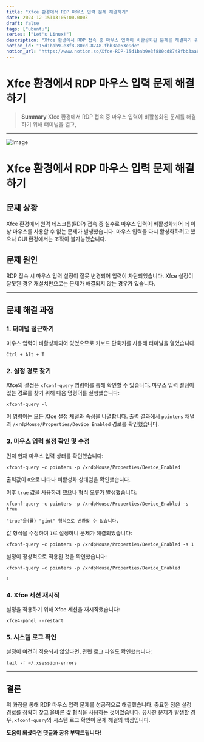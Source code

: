 ```yaml
---
title: "Xfce 환경에서 RDP 마우스 입력 문제 해결하기"
date: 2024-12-15T13:05:00.000Z
draft: false
tags: ["ubuntu"]
series: ["Let's Linux!"]
description: "Xfce 환경에서 RDP 접속 중 마우스 입력이 비활성화된 문제를 해결하기 위해 터미널을 열고, "
notion_id: "15d1bab9-e3f8-80cd-8748-fbb3aa63e9de"
notion_url: "https://www.notion.so/Xfce-RDP-15d1bab9e3f880cd8748fbb3aa63e9de"
---
```


# Xfce 환경에서 RDP 마우스 입력 문제 해결하기

> **Summary**
> Xfce 환경에서 RDP 접속 중 마우스 입력이 비활성화된 문제를 해결하기 위해 터미널을 열고, 

---


![Image](https://prod-files-secure.s3.us-west-2.amazonaws.com/09ccd4d5-876c-4bba-bbdf-cc77a0a11257/e91c702e-6c10-4e46-a73d-b573f73e98d4/image.png?X-Amz-Algorithm=AWS4-HMAC-SHA256&X-Amz-Content-Sha256=UNSIGNED-PAYLOAD&X-Amz-Credential=ASIAZI2LB466UGF7NX4N%2F20250724%2Fus-west-2%2Fs3%2Faws4_request&X-Amz-Date=20250724T083455Z&X-Amz-Expires=3600&X-Amz-Security-Token=IQoJb3JpZ2luX2VjEAAaCXVzLXdlc3QtMiJHMEUCIQDrMThpB5Ts5sQxPzdZkB6UQYmxoTatHZe%2BWYwjaBmDIQIgca%2B6%2Fn%2FuCwA%2B5lrN3M%2BMp7FzVt9i7jIJpRUUIN108Zsq%2FwMIKRAAGgw2Mzc0MjMxODM4MDUiDMwkCohH8kiR8R2i8yrcA2J0Xz1kl78inAUM27I1FWqc6KuxQmACvbeFulfjXs7LY1aOWA0gX8%2FMJfzCwEpA7mU4EgjZRqCKh7hXTAc%2B9e8ShEIhBV3t2WW6IkmvL659NCo30LYNQzc%2BXps%2Fg2dvUpg0MqOKjOY8n79ROJy4Rp%2FiT8icbFCWs63CM5nJGeKeCW85T4j92LZpiwRxEs4ky0a01g52hccSp2hytcF%2BNhkK61GsHu2SAZJtLxd6JMF384uVWkxdtOMue9t3eyjTt0Gznghxb65tCrkKUdfq7WkZ0JaOmhsJI7YigGggr7ReGDVWngjS%2B0ZAZqmc5NW1mXdOrbLCployZ7ZgbQODP2pm48mxk%2B8VgJ9HZQhUFjX6muU1cSMT0mDgroDlAXzPKte9hbUmShkM99EerJP%2F82kPhjhtyZ9%2BQlB1nxRQPtz9pNcQUj%2FZ57lcSrUCi0lovLqAxnPrzaTKNrdNbhfhO%2B7nFlsO6%2BTY4QvLRdcgB2U1pEXmNCDz9dglOQrqIhvXcy92f1Y9n2HrcCFFuUcYwkdGdQmwM%2BtLI8fBLzecz%2F9RCnjv%2FivJ7fdK58fPk3%2FtJFitbcHqwUkbB1I%2FZaz78WvjNChcYySJft3banx28KsWbL%2FpDCVBTKg1s6WoMIzPh8QGOqUBbjuYw1ogRzF6CMfvGikw37CkFc4s%2FKr%2BpNPU4giEJnkS%2BswZQY0FMj9BQidflVrm42%2B49Swu1%2FYcj6YVpAZN5RhAJCemwVjS%2FKh%2FV6%2Fx%2BBv7RoT9%2F%2F2YIS7B3DXTvYckX1PcbmsbWtchWkmNO28gkVxl89Ti%2Bsd5nPDSofTJzQDGpotAhay53kPfnQShRNz8tvai8i1lK%2Bou%2B6DtP%2F%2Fkdg8WCnYC&X-Amz-Signature=5512d9f19ed33b5f9f6dbfa833df1ae644fce442ef7e77c680c27621e2243b60&X-Amz-SignedHeaders=host&x-amz-checksum-mode=ENABLED&x-id=GetObject)

# Xfce 환경에서 RDP 마우스 입력 문제 해결하기

## 문제 상황

Xfce 환경에서 원격 데스크톱(RDP) 접속 중 실수로 마우스 입력이 비활성화되어 더 이상 마우스를 사용할 수 없는 문제가 발생했습니다. 마우스 입력을 다시 활성화하려고 했으나 GUI 환경에서는 조작이 불가능했습니다.

## 문제 원인

RDP 접속 시 마우스 입력 설정이 잘못 변경되어 입력이 차단되었습니다. Xfce 설정이 잘못된 경우 재설치만으로는 문제가 해결되지 않는 경우가 있습니다.

---

## 문제 해결 과정

### 1. 터미널 접근하기

마우스 입력이 비활성화되어 있었으므로 키보드 단축키를 사용해 터미널을 열었습니다.

```shell
Ctrl + Alt + T

```

### 2. 설정 경로 찾기

Xfce의 설정은 `xfconf-query` 명령어를 통해 확인할 수 있습니다. 마우스 입력 설정이 있는 경로를 찾기 위해 다음 명령어를 실행했습니다:

```shell
xfconf-query -l

```

이 명령어는 모든 Xfce 설정 채널과 속성을 나열합니다. 출력 결과에서 `pointers` 채널과 `/xrdpMouse/Properties/Device_Enabled` 경로를 확인했습니다.

### 3. 마우스 입력 설정 확인 및 수정

먼저 현재 마우스 입력 상태를 확인했습니다:

```shell
xfconf-query -c pointers -p /xrdpMouse/Properties/Device_Enabled

```

출력값이 `0`으로 나타나 비활성화 상태임을 확인했습니다.

이후 `true` 값을 사용하려 했으나 형식 오류가 발생했습니다:

```shell
xfconf-query -c pointers -p /xrdpMouse/Properties/Device_Enabled -s true

```

```plain text
"true"을(를) "gint" 형식으로 변환할 수 없습니다.

```

값 형식을 수정하여 `1`로 설정하니 문제가 해결되었습니다:

```shell
xfconf-query -c pointers -p /xrdpMouse/Properties/Device_Enabled -s 1

```

설정이 정상적으로 적용된 것을 확인했습니다:

```shell
xfconf-query -c pointers -p /xrdpMouse/Properties/Device_Enabled

```

```plain text
1

```

### 4. Xfce 세션 재시작

설정을 적용하기 위해 Xfce 세션을 재시작했습니다:

```shell
xfce4-panel --restart

```

### 5. 시스템 로그 확인

설정이 여전히 적용되지 않았다면, 관련 로그 파일도 확인했습니다:

```shell
tail -f ~/.xsession-errors

```

---

## 결론

위 과정을 통해 RDP 마우스 입력 문제를 성공적으로 해결했습니다. 중요한 점은 설정 경로를 정확히 찾고 올바른 값 형식을 사용하는 것이었습니다. 유사한 문제가 발생할 경우, `xfconf-query`와 시스템 로그 확인이 문제 해결의 핵심입니다.

**도움이 되셨다면 댓글과 공유 부탁드립니다!**

